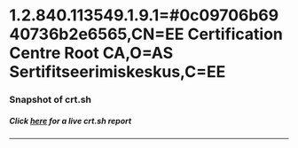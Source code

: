 # 1.2.840.113549.1.9.1=#0c09706b6940736b2e6565,CN=EE Certification Centre Root CA,O=AS Sertifitseerimiskeskus,C=EE
### Snapshot of crt.sh
##### Click [here](https://crt.sh/?serial=33AE19E6E7D9CC34554C7909475B97CF) for a live crt.sh report

---
